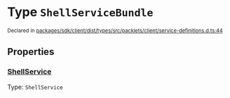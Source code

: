 # Type `ShellServiceBundle`
<sub>Declared in [packages/sdk/client/dist/types/src/packlets/client/service-definitions.d.ts:44]()</sub>





## Properties
### [ShellService]()
Type: <code>ShellService</code>
